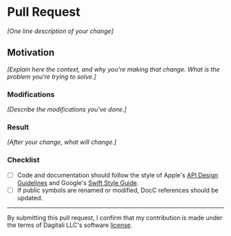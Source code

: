 <!--
Explain what changed and why.

Please read the [Contribution Guidelines] and follow the pull-request
checklist.

[Contributing Guidelines]: https://github.com/Dagitali/SwiftUIHelpers/blob/master/CONTRIBUTING.md
-->

# Pull Request

_[One line description of your change]_

## Motivation

_[Explain here the context, and why you're making that change. What is the problem you're trying to solve.]_

### Modifications

_[Describe the modifications you've done.]_

### Result

_[After your change, what will change.]_

### Checklist

- [ ] Code and documentation should follow the style of Apple's
  [API Design Guidelines](https://www.swift.org/documentation/api-design-guidelines/#general-conventions)
  and Google's [Swift Style Guide](https://google.github.io/swift/#apples-api-style-guidelines).
- [ ] If public symbols are renamed or modified, DocC references should be updated.

---

By submitting this pull request, I confirm that my contribution is made under
the terms of Dagitali LLC's software [license].

[license]: https://github.com/Dagitali/SwiftUIHelpers/blob/master/LICENSE

